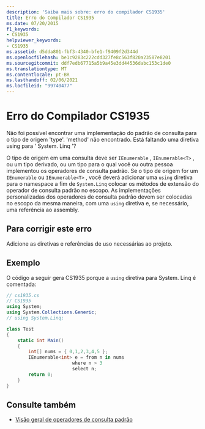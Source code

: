 ```yaml
---
description: 'Saiba mais sobre: erro do compilador CS1935'
title: Erro do Compilador CS1935
ms.date: 07/20/2015
f1_keywords:
- CS1935
helpviewer_keywords:
- CS1935
ms.assetid: d5dda801-fbf3-4340-bfe1-f9409f2d344d
ms.openlocfilehash: be1c9283c222cdd327fe8c563f820a23587e8201
ms.sourcegitcommit: ddf7edb67715a5b9a45e3dd44536dabc153c1de0
ms.translationtype: MT
ms.contentlocale: pt-BR
ms.lasthandoff: 02/06/2021
ms.locfileid: "99740477"
---
```

# <a name="compiler-error-cs1935"></a>Erro do Compilador CS1935

Não foi possível encontrar uma implementação do padrão de consulta para o tipo de origem 'type'. 'method' não encontrado. Está faltando uma diretiva using para ' System. Linq '?

O tipo de origem em uma consulta deve ser `IEnumerable` , `IEnumerable<T>` , ou um tipo derivado, ou um tipo para o qual você ou outra pessoa implementou os operadores de consulta padrão. Se o tipo de origem for um `IEnumerable` ou `IEnumerable<T>` , você deverá adicionar uma `using` diretiva para o namespace a fim de `System.Linq` colocar os métodos de extensão do operador de consulta padrão no escopo. As implementações personalizadas dos operadores de consulta padrão devem ser colocadas no escopo da mesma maneira, com uma `using` diretiva e, se necessário, uma referência ao assembly.

## <a name="to-correct-this-error"></a>Para corrigir este erro

Adicione as diretivas e referências de uso necessárias ao projeto.

## <a name="example"></a>Exemplo

O código a seguir gera CS1935 porque a `using` diretiva para System. Linq é comentada:

```csharp
// cs1935.cs
// CS1935
using System;
using System.Collections.Generic;
// using System.Linq;

class Test
{
    static int Main()
    {
        int[] nums = { 0,1,2,3,4,5 };
        IEnumerable<int> e = from n in nums
                        where n > 3
                        select n;
        return 0;
    }
}
```

## <a name="see-also"></a>Consulte também

- [Visão geral de operadores de consulta padrão](../programming-guide/concepts/linq/standard-query-operators-overview.md)
